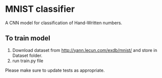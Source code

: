 # MNIST classifier

A CNN model for classification of Hand-Written numbers.

## To train model
1. Download dataset from http://yann.lecun.com/exdb/mnist/ and store in Dataset folder.
2. run train.py file



Please make sure to update tests as appropriate.
